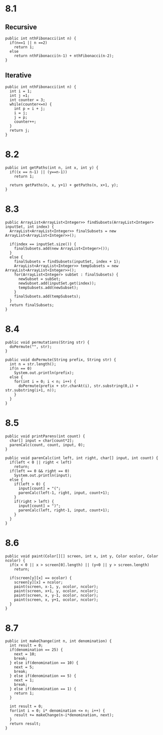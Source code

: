 8.1
===

Recursive
---------

    public int nthFibonacci(int n) {
      if(n==1 || n ==2)
        return 1;
      else
        return nthFibonacci(n-1) + nthFibonacci(n-2);
    }

Iterative
---------

    public int nthFibonacci(int n) {
      int i = 1;
      int j =1;
      int counter = 3;
      while(counter<=n) {
        int p = i + j;
        i = j;
        j = p;
        counter++;
      }
      return j;
    }

8.2
===

    public int getPaths(int n, int x, int y) {
      if((x == n-1) || (y==n-1)) 
        return 1;

      return getPaths(n, x, y+1) + getPaths(n, x+1, y);
    }

8.3
===

    public ArrayList<ArrayList<Integer>> findSubsets(ArrayList<Integer> inputSet, int index) {
      ArrayList<ArrayList<Integer>> finalSubsets = new ArrayList<ArrayList<Integer>>();

      if(index == inputSet.size()) {
        finalSubsets.add(new ArrayList<Integer>());
      }
      else {
        finalSubsets = findSubsets(inputSet, index + 1);
        ArrayList<ArrayList<Integer>> tempSubsets = new ArrayList<ArrayList<Integer>>();
        for(ArrayList<Integer> subSet : finalSubsets) {
          newSubset = subSet;
          newSubset.add(inputSet.get(index));
          tempSubsets.add(newSubset);
        }
        finalSubsets.add(tempSubsets);
      }
      return finalSubsets;
    }

8.4
===

    public void permutations(String str) {
      doPermute("", str);
    }

    public void doPermute(String prefix, String str) {
      int n = str.length();
      if(n == 0)
        System.out.println(prefix);
      else {
        for(int i = 0; i < n; i++) {
          doPermute(prefix + str.charAt(i), str.substring(0,i) + str.substring(i+1, n));
        }
      }
    }

8.5
===

    public void printParens(int count) {
      char[] input = char[count*2];
      parenCalc(count, count, input, 0);
    }

    public void parenCalc(int left, int right, char[] input, int count) {
      if(left < 0 || right < left) 
        return;
      if(left == 0 && right == 0)
        System.out.println(input);
      else {
        if(left > 0) {
          input[count] = "(";
          parenCalc(left-1, right, input, count+1);
        }
        if(right > left) {
          input[count] = ")";
          parenCalc(left, right-1, input, count+1);
        }
      }
    }

8.6
===

    public void paint(Color[][] screen, int x, int y, Color ocolor, Color ncolor) {
      if(x < 0 || x > screen[0].length) || (y<0 || y > screen.length)
        return;

      if(screen[y][x] == ocolor) {
        screen[y][x] = ncolor;
        paint(screen, x-1, y, ocolor, ncolor);
        paint(screen, x+1, y, ocolor, ncolor);
        paint(screen, x, y-1, ocolor, ncolor);
        paint(screen, x, y+1, ocolor, ncolor);
      }
    }

8.7
===

    public int makeChange(int n, int denomination) {
      int result = 0;
      if(denomination == 25) {
        next = 10;
        break;
      } else if(denomination == 10) {
        next = 5;
        break;
      } else if(denomination == 5) {
        next = 1;
        break;
      } else if(denomination == 1) {
        return 1;
      }

      int result = 0;
      for(int i = 0; i* denomination <= n; i++) {
        result += makeChange(n-i*denomination, next);
      } 
      return result;
    }

